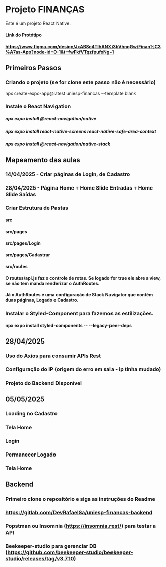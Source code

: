 # Projeto FINANÇAS
Este é um projeto React Native.

#### Link do Protótipo
#### https://www.figma.com/design/JxABSe4TIhANXi3bVhngGw/Finan%C3%A7as-App?node-id=0-1&t=fwFkfVTqzfpufxNg-1

## Primeiros Passos

### Criando o projeto (se for clone este passo não é necessário)

npx create-expo-app@latest uniesp-financas --template blank

### Instale o React Navigation
##### npx expo install @react-navigation/native
##### npx expo install react-native-screens react-native-safe-area-context
##### npx expo install @react-navigation/native-stack



## Mapeamento das aulas

### 14/04/2025 - Criar páginas de Login, de Cadastro

### 28/04/2025 - Página Home + Home Slide Entradas + Home Slide Saídas


### Criar Estrutura de Pastas
#### src
#### src/pages
#### src/pages/Login
#### src/pages/Cadastrar
#### src/routes

#### O routes/api.js faz o controle de rotas. Se logado for true ele abre a view, se não tem manda renderizar o AuthRoutes.
#### Já o AuthRoutes é uma configuração de Stack Navigator que contém duas páginas, Logado e Cadastro.

### Instalar o Styled-Component para fazemos as estilizações.

#### npx expo install styled-components -- --legacy-peer-deps

## 28/04/2025
### Uso do Axios para consumir APIs Rest
### Configuração do IP (origem do erro em sala - ip tinha mudado)
### Projeto do Backend Disponível

## 05/05/2025
### Loading no Cadastro
### Tela Home
### Login
### Permanecer Logado
### Tela Home

## Backend

### Primeiro clone o repositório e siga as instruções do Readme
### https://gitlab.com/DevRafaelSa/uniesp-financas-backend
### Popstman ou Insomnia (https://insomnia.rest/) para testar a API
### Beekeeper-studio para gerenciar DB (https://github.com/beekeeper-studio/beekeeper-studio/releases/tag/v3.7.10)
